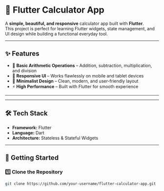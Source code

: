 # 📱 Flutter Calculator App

A **simple, beautiful, and responsive** calculator app built with **Flutter**.  
This project is perfect for learning Flutter widgets, state management, and UI design while building a functional everyday tool.

---

## ✨ Features

- 🎯 **Basic Arithmetic Operations** – Addition, subtraction, multiplication, and division
- 📱 **Responsive UI** – Works flawlessly on mobile and tablet devices
- 🎨 **Minimalist Design** – Clean, modern, and user-friendly layout
- ⚡ **High Performance** – Built with Flutter for smooth experience

---



---

## 🛠️ Tech Stack

- **Framework:** Flutter  
- **Language:** Dart  
- **Architecture:** Stateless & Stateful Widgets  

---

## 🚀 Getting Started

### 1️⃣ Clone the Repository
```bash
git clone https://github.com/your-username/flutter-calculator-app.git
